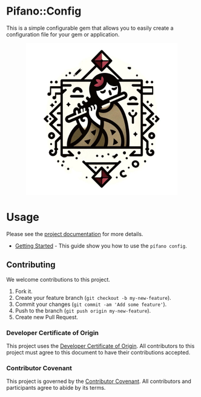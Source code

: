 # Pifano::Config

This is a simple configurable gem that allows you to easily create a configuration file for your gem or application.

<p align="center">
    <img src="pifano_config.jpeg" width="400" height="400" />
</p>

# Usage

Please see the [project documentation](https://aristotelesbr.github.io/pifano_config/index.html) for more details.

  - [Getting Started](https://aristotelesbr.github.io/pifano_config/guides/getting-started/index.html) - This guide show you how to use the `pífano config`.

## Contributing

We welcome contributions to this project.

1.  Fork it.
2.  Create your feature branch (`git checkout -b my-new-feature`).
3.  Commit your changes (`git commit -am 'Add some feature'`).
4.  Push to the branch (`git push origin my-new-feature`).
5.  Create new Pull Request.

### Developer Certificate of Origin

This project uses the [Developer Certificate of Origin](https://developercertificate.org/). All contributors to this project must agree to this document to have their contributions accepted.

### Contributor Covenant

This project is governed by the [Contributor Covenant](https://www.contributor-covenant.org/). All contributors and participants agree to abide by its terms.
